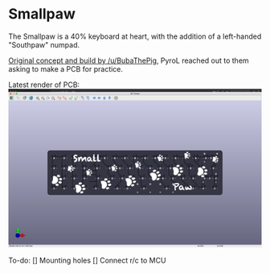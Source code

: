 # Smallpaw

The Smallpaw is a 40% keyboard at heart, with the addition of a left-handed "Southpaw" numpad.

[Original concept and build by /u/BubaThePig](https://www.reddit.com/r/MechanicalKeyboards/comments/95qxa0/made_my_first_keeb/), PyroL reached out to them asking to make a PCB for practice.

Latest render of PCB:
![pcb](pcb.png)

To-do:
[] Mounting holes
[] Connect r/c to MCU
